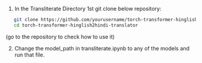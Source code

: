 1. In the Transliterate Directory 1st git clone below repository:

```bash
   git clone https://github.com/yourusername/torch-transformer-hinglish2hindi-translator.git
   cd torch-transformer-hinglish2hindi-translator
```

(go to the repository to check how to use it)

2. Change the model_path in transliterate.ipynb to any of the models and run that file.
